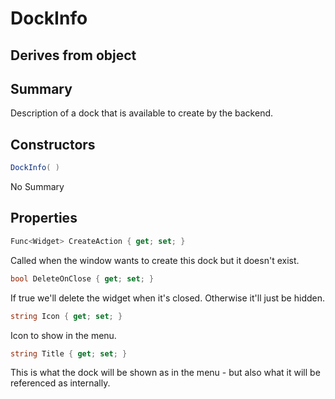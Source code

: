 # DockInfo

## Derives from object

## Summary

Description of a dock that is available to create by the backend.
## Constructors

```c#
DockInfo( ) 
```
No Summary
## Properties

```c#
Func<Widget> CreateAction { get; set; } 
```
Called when the window wants to create this dock but it doesn't exist.
```c#
bool DeleteOnClose { get; set; } 
```
If true we'll delete the widget when it's closed. Otherwise it'll just be hidden.
```c#
string Icon { get; set; } 
```
Icon to show in the menu.
```c#
string Title { get; set; } 
```
This is what the dock will be shown as in the menu - but also what it will be referenced as internally.
